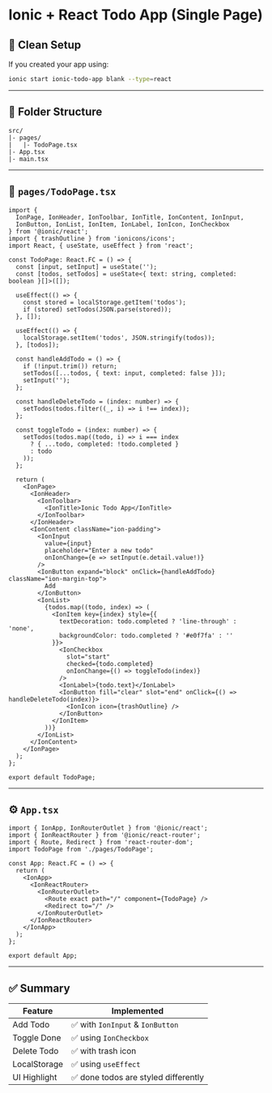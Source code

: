 # Ionic + React Todo App (Single Page)

## 🧼 Clean Setup

If you created your app using:

```bash
ionic start ionic-todo-app blank --type=react
```
 
---

## 🧱 Folder Structure

```text
src/
|- pages/
|   |- TodoPage.tsx
|- App.tsx
|- main.tsx
```

---

## 📄 `pages/TodoPage.tsx`

```tsx
import {
  IonPage, IonHeader, IonToolbar, IonTitle, IonContent, IonInput,
  IonButton, IonList, IonItem, IonLabel, IonIcon, IonCheckbox
} from '@ionic/react';
import { trashOutline } from 'ionicons/icons';
import React, { useState, useEffect } from 'react';

const TodoPage: React.FC = () => {
  const [input, setInput] = useState('');
  const [todos, setTodos] = useState<{ text: string, completed: boolean }[]>([]);

  useEffect(() => {
    const stored = localStorage.getItem('todos');
    if (stored) setTodos(JSON.parse(stored));
  }, []);

  useEffect(() => {
    localStorage.setItem('todos', JSON.stringify(todos));
  }, [todos]);

  const handleAddTodo = () => {
    if (!input.trim()) return;
    setTodos([...todos, { text: input, completed: false }]);
    setInput('');
  };

  const handleDeleteTodo = (index: number) => {
    setTodos(todos.filter((_, i) => i !== index));
  };

  const toggleTodo = (index: number) => {
    setTodos(todos.map((todo, i) => i === index
      ? { ...todo, completed: !todo.completed }
      : todo
    ));
  };

  return (
    <IonPage>
      <IonHeader>
        <IonToolbar>
          <IonTitle>Ionic Todo App</IonTitle>
        </IonToolbar>
      </IonHeader>
      <IonContent className="ion-padding">
        <IonInput
          value={input}
          placeholder="Enter a new todo"
          onIonChange={e => setInput(e.detail.value!)}
        />
        <IonButton expand="block" onClick={handleAddTodo} className="ion-margin-top">
          Add
        </IonButton>
        <IonList>
          {todos.map((todo, index) => (
            <IonItem key={index} style={{
              textDecoration: todo.completed ? 'line-through' : 'none',
              backgroundColor: todo.completed ? '#e0f7fa' : ''
            }}>
              <IonCheckbox
                slot="start"
                checked={todo.completed}
                onIonChange={() => toggleTodo(index)}
              />
              <IonLabel>{todo.text}</IonLabel>
              <IonButton fill="clear" slot="end" onClick={() => handleDeleteTodo(index)}>
                <IonIcon icon={trashOutline} />
              </IonButton>
            </IonItem>
          ))}
        </IonList>
      </IonContent>
    </IonPage>
  );
};

export default TodoPage;
```

---

## ⚙️ `App.tsx`

```tsx
import { IonApp, IonRouterOutlet } from '@ionic/react';
import { IonReactRouter } from '@ionic/react-router';
import { Route, Redirect } from 'react-router-dom';
import TodoPage from './pages/TodoPage';

const App: React.FC = () => {
  return (
    <IonApp>
      <IonReactRouter>
        <IonRouterOutlet>
          <Route exact path="/" component={TodoPage} />
          <Redirect to="/" />
        </IonRouterOutlet>
      </IonReactRouter>
    </IonApp>
  );
};

export default App;
```

---

## ✅ Summary

| Feature       | Implemented |
|---------------|-------------|
| Add Todo      | ✅ with `IonInput` & `IonButton` |
| Toggle Done   | ✅ using `IonCheckbox` |
| Delete Todo   | ✅ with trash icon |
| LocalStorage  | ✅ using `useEffect` |
| UI Highlight  | ✅ done todos are styled differently |

